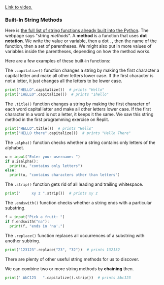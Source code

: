 [Link to video.](https://www.youtube.com/watch?v=LofYFiQMfYo&list=PLVD25niNi0Bkf2psAf7PzB1SV068XyNPo&index=23)

### Built-In String Methods

Here is [the full list of string functions already built into the Python](https://docs.python.org/3/library/stdtypes.html#string-methods). The webpage says "string *methods*". A **method** is a function that uses **dot notation**. We write the value or variable, then a dot `.`, then the name of the function, then a set of parentheses. We might also put in more values of variables inside the parentheses, depending on how the method works.

Here are a few examples of these built-in functions:

The `.capitalize()` function changes a string by making the first character a capital letter and make all other letters lower case. If the first character is not a letter, it just changes all the letters to be lower case.

```python
print("HELLO".capitalize())  # prints "Hello"
print("1HELLO".capitalize())  # prints "1hello"
```

The `.title()` function changes a string by making the first character of each word capital letter and make all other letters lower case. If the first character in a word is not a letter, it keeps it the same. We saw this string method in the first programming exercise on Replit.

```python
print("HELLO".title())  # prints "Hello"
print("HELLO there".capitalize())  # prints "Hello There"
```

The `.alpha()` function checks whether a string contains only letters of the alphabet.

```python
u = input("Enter your username: ")
if u.isalpha():
  print(u, "contains only letters")
else:
  print(u, "contains characters other than letters")
```

The `.strip()` function gets rid of all leading and trailing whitespace.

```python
print("     xy z ".strip())  # prints xy z
```

The `.endswith()` function checks whether a string ends with a particular substring.

```python
f = input("Pick a fruit: ")
if f.endswith("na"):
  print(f, "ends in 'na'.")

```

The `.replace()` function replaces all occurrences of a substring with another subtring.

```python
print("123123".replace("23", "32"))  # prints 132132

```

There are plenty of other useful string methods for us to discover.

We can combine two or more string methods by **chaining** then.

```python
print(" AbC123   ".capitalize().strip())  # prints Abc123
```
